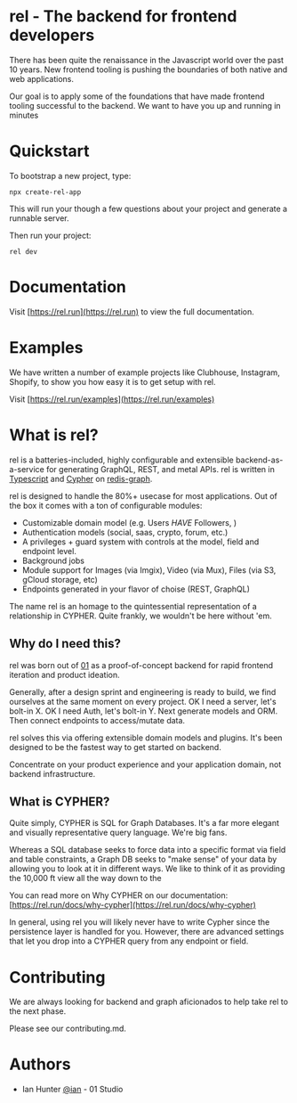 # rel - The backend for frontend developers

There has been quite the renaissance in the Javascript world over the past 10 years. New frontend tooling is pushing the boundaries of both native and web applications.

Our goal is to apply some of the foundations that have made frontend tooling successful to the backend. We want to have you up and running in minutes

# Quickstart

To bootstrap a new project, type:

`npx create-rel-app`

This will run your though a few questions about your project and generate a runnable server.

Then run your project:

`rel dev`

# Documentation

Visit [https://rel.run](https://rel.run) to view the full documentation.

# Examples

We have written a number of example projects like Clubhouse, Instagram, Shopify, to show you how easy it is to get setup with rel.

Visit [https://rel.run/examples](https://rel.run/examples)

# What is rel?

rel is a batteries-included, highly configurable and extensible backend-as-a-service for generating GraphQL, REST, and metal APIs. rel is written in [Typescript](https://www.typescriptlang.org/) and [Cypher](http://www.opencypher.org/) on [redis-graph](http://www.opencypher.org/).

rel is designed to handle the 80%+ usecase for most applications. Out of the box it comes with a ton of configurable modules:

- Customizable domain model (e.g. Users _HAVE_ Followers, )
- Authentication models (social, saas, crypto, forum, etc.)
- A privileges + guard system with controls at the model, field and endpoint level.
- Background jobs
- Module support for Images (via Imgix), Video (via Mux), Files (via S3, gCloud storage, etc)
- Endpoints generated in your flavor of choise (REST, GraphQL)

The name rel is an homage to the quintessential representation of a relationship in CYPHER. Quite frankly, we wouldn't be here without 'em.

## Why do I need this?

rel was born out of [01](https://01.studio) as a proof-of-concept backend for rapid frontend iteration and product ideation.

Generally, after a design sprint and engineering is ready to build, we find ourselves at the same moment on every project. OK I need a server, let's bolt-in X. OK I need Auth, let's bolt-in Y. Next generate models and ORM. Then connect endpoints to access/mutate data.

rel solves this via offering extensible domain models and plugins. It's been designed to be the fastest way to get started on backend.

Concentrate on your product experience and your application domain, not backend infrastructure.

## What is CYPHER?

Quite simply, CYPHER is SQL for Graph Databases. It's a far more elegant and visually representative query language. We're big fans.

Whereas a SQL database seeks to force data into a specific format via field and table constraints, a Graph DB seeks to "make sense" of your data by allowing you to look at it in different ways. We like to think of it as providing the 10,000 ft view all the way down to the

You can read more on Why CYPHER on our documentation: [https://rel.run/docs/why-cypher](https://rel.run/docs/why-cypher)

In general, using rel you will likely never have to write Cypher since the persistence layer is handled for you. However, there are advanced settings that let you drop into a CYPHER query from any endpoint or field.

# Contributing

We are always looking for backend and graph aficionados to help take rel to the next phase.

Please see our contributing.md.

# Authors

- Ian Hunter [@ian](https://github.com/ian) - 01 Studio
